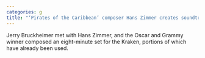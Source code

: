 ```yaml
---
categories: g
title: "‘Pirates of the Caribbean’ composer Hans Zimmer creates soundtrack for Kraken"
---
```

Jerry Bruckheimer met with Hans Zimmer, and the Oscar and Grammy winner composed an eight-minute set for the Kraken, portions of which have already been used.